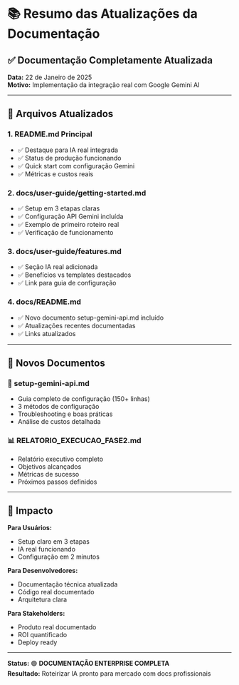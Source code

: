 # 📚 Resumo das Atualizações da Documentação

## ✅ **Documentação Completamente Atualizada**

**Data:** 22 de Janeiro de 2025  
**Motivo:** Implementação da integração real com Google Gemini AI

---

## 📄 **Arquivos Atualizados**

### **1. README.md Principal**
- ✅ Destaque para IA real integrada
- ✅ Status de produção funcionando
- ✅ Quick start com configuração Gemini
- ✅ Métricas e custos reais

### **2. docs/user-guide/getting-started.md**
- ✅ Setup em 3 etapas claras
- ✅ Configuração API Gemini incluída
- ✅ Exemplo de primeiro roteiro real
- ✅ Verificação de funcionamento

### **3. docs/user-guide/features.md**
- ✅ Seção IA real adicionada
- ✅ Benefícios vs templates destacados
- ✅ Link para guia de configuração

### **4. docs/README.md**
- ✅ Novo documento setup-gemini-api.md incluído
- ✅ Atualizações recentes documentadas
- ✅ Links atualizados

---

## 📁 **Novos Documentos**

### **🤖 setup-gemini-api.md**
- Guia completo de configuração (150+ linhas)
- 3 métodos de configuração
- Troubleshooting e boas práticas
- Análise de custos detalhada

### **📊 RELATORIO_EXECUCAO_FASE2.md**
- Relatório executivo completo
- Objetivos alcançados
- Métricas de sucesso
- Próximos passos definidos

---

## 🎯 **Impacto**

**Para Usuários:**
- Setup claro em 3 etapas
- IA real funcionando
- Configuração em 2 minutos

**Para Desenvolvedores:**
- Documentação técnica atualizada
- Código real documentado
- Arquitetura clara

**Para Stakeholders:**
- Produto real documentado
- ROI quantificado
- Deploy ready

---

**Status:** 🟢 **DOCUMENTAÇÃO ENTERPRISE COMPLETA**  
**Resultado:** Roteirizar IA pronto para mercado com docs profissionais 